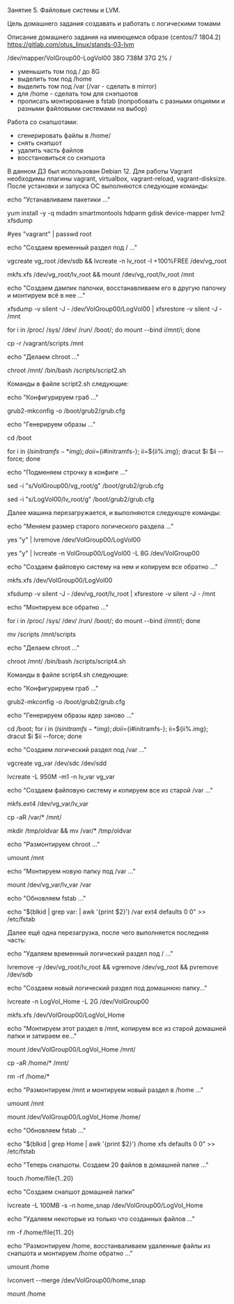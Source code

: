 Занятие 5. Файловые системы и LVM.

Цель домашнего задания
создавать и работать с логическими томами

Описание домашнего задания
на имеющемся образе (centos/7 1804.2)
https://gitlab.com/otus_linux/stands-03-lvm

/dev/mapper/VolGroup00-LogVol00 38G 738M 37G 2% /

- уменьшить том под / до 8G
- выделить том под /home
- выделить том под /var (/var - сделать в mirror)
- для /home - сделать том для снэпшотов
- прописать монтирование в fstab (попробовать с разными опциями и разными файловыми системами на выбор)

Работа со снапшотами:
- сгенерировать файлы в /home/
- снять снэпшот
- удалить часть файлов
- восстановиться со снэпшота

В данном ДЗ был использован Debian 12.
Для работы Vagrant необходимы плагины vagrant, virtualbox, vagrant-reload, vagrant-disksize.
После установки и запуска ОС выполняются следующие команды:

echo "Устанавливаем пакетики ..."

yum install -y -q mdadm smartmontools hdparm gdisk device-mapper lvm2 xfsdump

#yes "vagrant" | passwd root

echo "Создаем временный раздел под / ..."

vgcreate vg_root /dev/sdb && lvcreate -n lv_root -l +100%FREE /dev/vg_root

mkfs.xfs /dev/vg_root/lv_root && mount /dev/vg_root/lv_root /mnt

echo "Создаем дампик папочки, восстанавливаем его в другую папочку и монтируем всё в нее ..."

xfsdump -v silent -J - /dev/VolGroup00/LogVol00 | xfsrestore -v silent -J - /mnt

for i in /proc/ /sys/ /dev/ /run/ /boot/; do mount --bind $i /mnt/$i; done

cp -r /vagrant/scripts /mnt

echo "Делаем chroot ..."

chroot /mnt/ /bin/bash /scripts/script2.sh

Команды в файле script2.sh следующие:

echo "Конфигурируем граб ..."

grub2-mkconfig -o /boot/grub2/grub.cfg

echo "Генерируем образы ..."

cd /boot

for i in $(ls initramfs-*img); do
ii=${i#initramfs-};
ii=${ii%.img};
dracut $i $ii --force;
done

echo "Подменяем строчку в конфиге ..."

sed -i "s/VolGroup00/vg_root/g" /boot/grub2/grub.cfg

sed -i "s/LogVol00/lv_root/g" /boot/grub2/grub.cfg


Далее машина перезагружается, и выполняются следующте команды:

echo "Меняем размер старого логического раздела ..."

yes "y" | lvremove /dev/VolGroup00/LogVol00

yes "y" | lvcreate -n VolGroup00/LogVol00 -L 8G /dev/VolGroup00

echo "Создаем файловую систему на нем и копируем все обратно ..."

mkfs.xfs /dev/VolGroup00/LogVol00

xfsdump -v silent -J - /dev/vg_root/lv_root | xfsrestore -v silent -J - /mnt

echo "Монтируем все обратно ..."

for i in /proc/ /sys/ /dev/ /run/ /boot/; do mount --bind $i /mnt/$i; done

mv /scripts /mnt/scripts

echo "Делаем chroot ..."

chroot /mnt/ /bin/bash /scripts/script4.sh


Команды в файле script4.sh следующие:

echo "Конфигурируем граб ..."

grub2-mkconfig -o /boot/grub2/grub.cfg

echo "Генерируем образы ядер заново ..."

cd /boot; for i in $(ls initramfs-*img); do ii=${i#initramfs-}; ii=${ii%.img}; dracut $i $ii --force; done

echo "Создаем логический раздел под /var ..."

vgcreate vg_var /dev/sdc /dev/sdd

lvcreate -L 950M -m1 -n lv_var vg_var

echo "Создаем файловую систему и копируем все из старой /var ..."

mkfs.ext4 /dev/vg_var/lv_var

cp -aR /var/* /mnt/

mkdir /tmp/oldvar && mv /var/* /tmp/oldvar

echo "Размонтируем chroot ..."

umount /mnt

echo "Монтируем новую папку под /var ..."

mount /dev/vg_var/lv_var /var

echo "Обновляем fstab ..."

echo "$(blkid | grep var: | awk '{print $2}') /var ext4 defaults 0 0" >> /etc/fstab


Далее ещё одна перезагрузка, после чего выполняется последняя часть:

echo "Удаляем временный логический раздел под / ..."

lvremove -y /dev/vg_root/lv_root && vgremove /dev/vg_root && pvremove /dev/sdb

echo "Создаем новый логический раздел под домашнюю папку..."

lvcreate -n LogVol_Home -L 2G /dev/VolGroup00

mkfs.xfs /dev/VolGroup00/LogVol_Home

echo "Монтируем этот раздел в /mnt, копируем все из старой домашней папки и затираем ее..."

mount /dev/VolGroup00/LogVol_Home /mnt/

cp -aR /home/* /mnt/

rm -rf /home/*

echo "Размонтируем /mnt и монтируем новый раздел в /home ..."

umount /mnt

mount /dev/VolGroup00/LogVol_Home /home/

echo "Обновляем fstab ..."

echo "$(blkid | grep Home | awk '{print $2}') /home xfs defaults 0 0" >> /etc/fstab

echo "Теперь снапшоты. Создаем 20 файлов в домашней папке ..."

touch /home/file{1..20}

echo "Создаем снапшот домашней папки"

lvcreate -L 100MB -s -n home_snap /dev/VolGroup00/LogVol_Home

echo "Удаляем некоторые из только что созданных файлов ..."

rm -f /home/file{11..20}

echo "Размонтируем /home, восстанваливаем удаленные файлы из снапшота и монтируем /home обратно ..."

umount /home

lvconvert --merge /dev/VolGroup00/home_snap

mount /home
